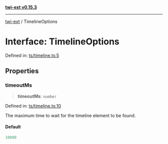 [**twi-ext v0.15.3**](../README.md)

***

[twi-ext](../README.md) / TimelineOptions

# Interface: TimelineOptions

Defined in: [ts/timeline.ts:5](https://github.com/Robot-Inventor/twi-ext/blob/c7c5a9c194427db3fa539bce55edd3842efb96b5/src/ts/timeline.ts#L5)

## Properties

### timeoutMs

> **timeoutMs**: `number`

Defined in: [ts/timeline.ts:10](https://github.com/Robot-Inventor/twi-ext/blob/c7c5a9c194427db3fa539bce55edd3842efb96b5/src/ts/timeline.ts#L10)

The maximum time to wait for the timeline element to be found.

#### Default

```ts
10000
```
